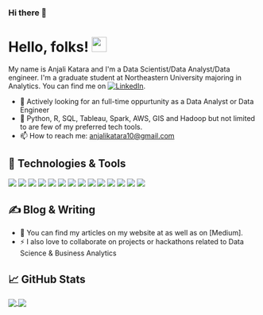 ### Hi there 👋

<!--
**anjalikatara10/anjalikatara10** is a ✨ _special_ ✨ repository because its `README.md` (this file) appears on your GitHub profile.

Here are some ideas to get you started:

- 🔭 I’m currently working on ...
- 🌱 I’m currently learning ...
- 👯 I’m looking to collaborate on ...
- 🤔 I’m looking for help with ...
- 💬 Ask me about ...
- 📫 How to reach me: ...
- 😄 Pronouns: ...
- ⚡ Fun fact: ...
-->




# Hello, folks! <img src="https://raw.githubusercontent.com/MartinHeinz/MartinHeinz/master/wave.gif" width="30px">

My name is Anjali Katara and I'm a Data Scientist/Data Analyst/Data engineer. I'm a graduate student at Northeastern University majoring in Analytics. You can find me on [![LinkedIn][3.2]][3].

- 🔭 Actively looking for an full-time oppurtunity as a Data Analyst or Data Engineer
- 🌱 Python, R, SQL, Tableau, Spark, AWS, GIS and Hadoop but not limited to are few of my preferred tech tools.
- 📫 How to reach me: anjalikatara10@gmail.com

## 🔧 Technologies & Tools
![](https://img.shields.io/badge/Code-Python-informational?style=flat&logo=python&logoColor=white&color=2bbc8a)
![](https://img.shields.io/badge/Code-R-informational?style=flat&logo=R&logoColor=white&color=2bbc8a)
![](https://img.shields.io/badge/Tools-MySQL-informational?style=flat&logo=MySQL&logoColor=white&color=2bbc8a)
![](https://img.shields.io/badge/Shell-Bash-informational?style=flat&logo=gnu-bash&logoColor=white&color=2bbc8a)
![](https://img.shields.io/badge/OS-Linux-informational?style=flat&logo=linux&logoColor=white&color=2bbc8a)
![](https://img.shields.io/badge/Code-HTML-informational?style=flat&logo=HTML5&logoColor=white&color=2bbc8a)
![](https://img.shields.io/badge/Tools-Docker-informational?style=flat&logo=docker&logoColor=white&color=2bbc8a)
![](https://img.shields.io/badge/Cloud-AWS-informational?style=flat&logo=Amazon-AWS&logoColor=white&color=2bbc8a)
![](https://img.shields.io/badge/Code-PySpark-informational?style=flat&logo=Apache-spark&logoColor=white&color=2bbc8a)
![](https://img.shields.io/badge/Tools-Tableau-informational?style=flat&logo=Tableau&logoColor=white&color=2bbc8a)
![](https://img.shields.io/badge/Tools-Google_Analytics-informational?style=flat&logo=Google-Analytics&logoColor=white&color=2bbc8a)
![](https://img.shields.io/badge/Tools-Flask-informational?style=flat&logo=Flask&logoColor=white&color=2bbc8a)
![](https://img.shields.io/badge/Tools-QGIS-informational?style=flat&logo=Qgis&logoColor=white&color=2bbc8a)
![](https://img.shields.io/badge/IDE-Gitpod-informational?style=flat&logo=Gitpod&logoColor=white&color=2bbc8a)


## &#x270d; Blog & Writing

- 💬 You can find my articles on my website at as well as on [Medium].
- ⚡ I also love to collaborate on projects or hackathons related to Data Science & Business Analytics 

## &#x1f4c8; GitHub Stats

<a href="https://github.com/anjalikatara10">
  <img align="center" src="https://github-readme-stats.vercel.app/api/top-langs/?username=anjalikatara10&hide=powershell,java,html,Css&title_color=ffffff&text_color=c9cacc&icon_color=2bbc8a&bg_color=1d1f21" />
</a>
<a href="https://github.com/anjalikatara10/anjalikatara10">
  <img align="center" src="https://github-readme-stats.vercel.app/api?username=anjalikatara10&show_icons=true&theme=dark&count_private=True" />


[3.2]: https://raw.githubusercontent.com/MartinHeinz/MartinHeinz/master/linkedin-3-16.png (LinkedIn icon without padding)

[3]: https://www.linkedin.com/in/anjali-katara/
